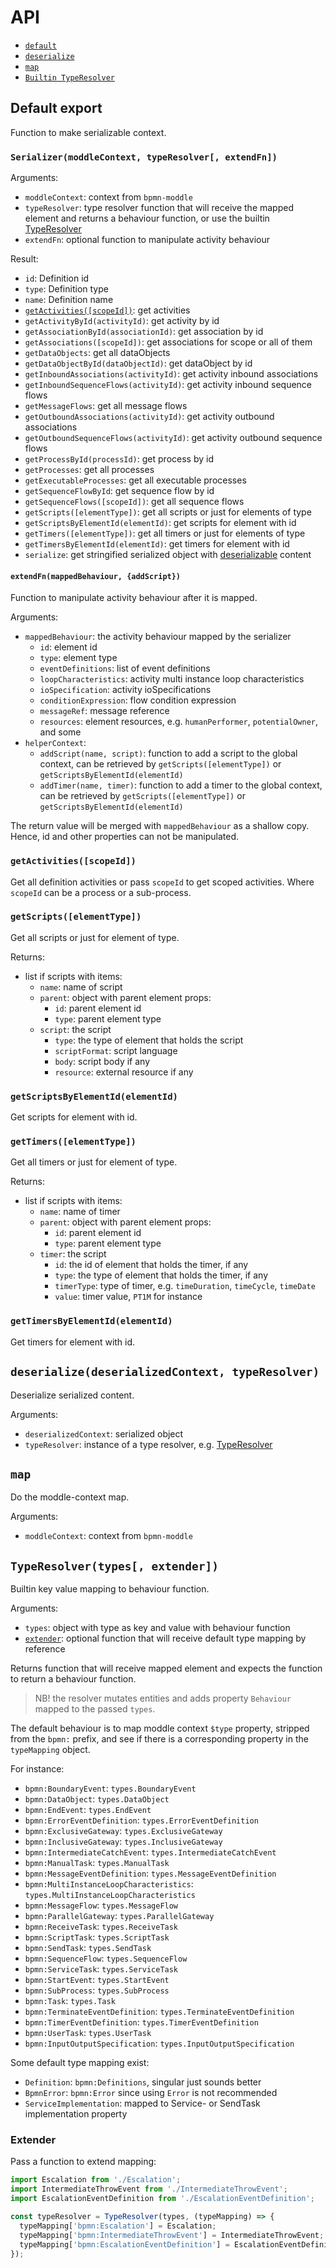 API
===

- [`default`](#default-export)
- [`deserialize`](#deserializedeserializedcontext-typeresolver)
- [`map`](#map)
- [`Builtin TypeResolver`](##typeresolvertypes-extender)

## Default export

Function to make serializable context.

### `Serializer(moddleContext, typeResolver[, extendFn])`

Arguments:
- `moddleContext`: context from `bpmn-moddle`
- `typeResolver`: type resolver function that will receive the mapped element and returns a behaviour function, or use the builtin [TypeResolver](##typeresolvertypes-extender)
- `extendFn`: optional function to manipulate activity behaviour

Result:
- `id`: Definition id
- `type`: Definition type
- `name`: Definition name
- [`getActivities([scopeId])`](#getactivitiesscopeid): get activities
- `getActivityById(activityId)`: get activity by id
- `getAssociationById(associationId)`: get association by id
- `getAssociations([scopeId])`: get associations for scope or all of them
- `getDataObjects`: get all dataObjects
- `getDataObjectById(dataObjectId)`: get dataObject by id
- `getInboundAssociations(activityId)`: get activity inbound associations
- `getInboundSequenceFlows(activityId)`: get activity inbound sequence flows
- `getMessageFlows`: get all message flows
- `getOutboundAssociations(activityId)`: get activity outbound associations
- `getOutboundSequenceFlows(activityId)`: get activity outbound sequence flows
- `getProcessById(processId)`: get process by id
- `getProcesses`: get all processes
- `getExecutableProcesses`: get all executable processes
- `getSequenceFlowById`: get sequence flow by id
- `getSequenceFlows([scopeId])`: get all sequence flows
- `getScripts([elementType])`: get all scripts or just for elements of type
- `getScriptsByElementId(elementId)`: get scripts for element with id
- `getTimers([elementType])`: get all timers or just for elements of type
- `getTimersByElementId(elementId)`: get timers for element with id
- `serialize`: get stringified serialized object with [deserializable](#deserialize) content

#### `extendFn(mappedBehaviour, {addScript})`

Function to manipulate activity behaviour after it is mapped.

Arguments:
- `mappedBehaviour`: the activity behaviour mapped by the serializer
  - `id`: element id
  - `type`: element type
  - `eventDefinitions`: list of event definitions
  - `loopCharacteristics`: activity multi instance loop characteristics
  - `ioSpecification`: activity ioSpecifications
  - `conditionExpression`: flow condition expression
  - `messageRef`: message reference
  - `resources`: element resources, e.g. `humanPerformer`, `potentialOwner`, and some
- `helperContext`:
  - `addScript(name, script)`: function to add a script to the global context, can be retrieved by `getScripts([elementType])` or `getScriptsByElementId(elementId)`
  - `addTimer(name, timer)`: function to add a timer to the global context, can be retrieved by `getScripts([elementType])` or `getScriptsByElementId(elementId)`

The return value will be merged with `mappedBehaviour` as a shallow copy. Hence, id and other properties can not be manipulated.

### `getActivities([scopeId])`

Get all definition activities or pass `scopeId` to get scoped activities. Where `scopeId` can be a process or a sub-process.

### `getScripts([elementType])`

Get all scripts or just for element of type.

Returns:
- list if scripts with items:
  - `name`: name of script
  - `parent`: object with parent element props:
    - `id`: parent element id
    - `type`: parent element type
  - `script`: the script
    - `type`: the type of element that holds the script
    - `scriptFormat`: script language
    - `body`: script body if any
    - `resource`: external resource if any

### `getScriptsByElementId(elementId)`

Get scripts for element with id.

### `getTimers([elementType])`

Get all timers or just for element of type.

Returns:
- list if scripts with items:
  - `name`: name of timer
  - `parent`: object with parent element props:
    - `id`: parent element id
    - `type`: parent element type
  - `timer`: the script
    - `id`: the id of element that holds the timer, if any
    - `type`: the type of element that holds the timer, if any
    - `timerType`: type of timer, e.g. `timeDuration`, `timeCycle`, `timeDate`
    - `value`: timer value, `PT1M` for instance

### `getTimersByElementId(elementId)`

Get timers for element with id.

## `deserialize(deserializedContext, typeResolver)`

Deserialize serialized content.

Arguments:
- `deserializedContext`: serialized object
- `typeResolver`: instance of a type resolver, e.g. [TypeResolver](##typeresolvertypes-extender)

## `map`

Do the moddle-context map.

Arguments:
- `moddleContext`: context from `bpmn-moddle`

## `TypeResolver(types[, extender])`

Builtin key value mapping to behaviour function.

Arguments:
- `types`: object with type as key and value with behaviour function
- [`extender`](#extender): optional function that will receive default type mapping by reference

Returns function that will receive mapped element and expects the function to return a behaviour function.

> NB! the resolver mutates entities and adds property `Behaviour` mapped to the passed `types`.

The default behaviour is to map moddle context `$type` property, stripped from the `bpmn:` prefix, and see if there is a corresponding property in the `typeMapping` object.

For instance:
- `bpmn:BoundaryEvent`: `types.BoundaryEvent`
- `bpmn:DataObject`: `types.DataObject`
- `bpmn:EndEvent`: `types.EndEvent`
- `bpmn:ErrorEventDefinition`: `types.ErrorEventDefinition`
- `bpmn:ExclusiveGateway`: `types.ExclusiveGateway`
- `bpmn:InclusiveGateway`: `types.InclusiveGateway`
- `bpmn:IntermediateCatchEvent`: `types.IntermediateCatchEvent`
- `bpmn:ManualTask`: `types.ManualTask`
- `bpmn:MessageEventDefinition`: `types.MessageEventDefinition`
- `bpmn:MultiInstanceLoopCharacteristics`: `types.MultiInstanceLoopCharacteristics`
- `bpmn:MessageFlow`: `types.MessageFlow`
- `bpmn:ParallelGateway`: `types.ParallelGateway`
- `bpmn:ReceiveTask`: `types.ReceiveTask`
- `bpmn:ScriptTask`: `types.ScriptTask`
- `bpmn:SendTask`: `types.SendTask`
- `bpmn:SequenceFlow`: `types.SequenceFlow`
- `bpmn:ServiceTask`: `types.ServiceTask`
- `bpmn:StartEvent`: `types.StartEvent`
- `bpmn:SubProcess`: `types.SubProcess`
- `bpmn:Task`: `types.Task`
- `bpmn:TerminateEventDefinition`: `types.TerminateEventDefinition`
- `bpmn:TimerEventDefinition`: `types.TimerEventDefinition`
- `bpmn:UserTask`: `types.UserTask`
- `bpmn:InputOutputSpecification`: `types.InputOutputSpecification`

Some default type mapping exist:

- `Definition`: `bpmn:Definitions`, singular just sounds better
- `BpmnError`: `bpmn:Error` since using `Error` is not recommended
- `ServiceImplementation`: mapped to Service- or SendTask implementation property


### Extender

Pass a function to extend mapping:

```js
import Escalation from './Escalation';
import IntermediateThrowEvent from './IntermediateThrowEvent';
import EscalationEventDefinition from './EscalationEventDefinition';

const typeResolver = TypeResolver(types, (typeMapping) => {
  typeMapping['bpmn:Escalation'] = Escalation;
  typeMapping['bpmn:IntermediateThrowEvent'] = IntermediateThrowEvent;
  typeMapping['bpmn:EscalationEventDefinition'] = EscalationEventDefinition;
});
```


